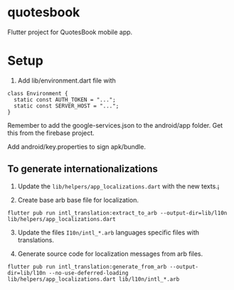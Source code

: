 # quotesbook

Flutter project for QuotesBook mobile app.

# Setup

1. Add lib/environment.dart file with

```
class Environment {
  static const AUTH_TOKEN = "...";
  static const SERVER_HOST = "...";
}
```

Remember to add the google-services.json to the android/app folder. Get this from the firebase
project.

Add android/key.properties to sign apk/bundle.

## To generate internationalizations

1. Update the ```lib/helpers/app_localizations.dart``` with the new texts.¡

2. Create base arb base file for localization.
```
flutter pub run intl_translation:extract_to_arb --output-dir=lib/l10n lib/helpers/app_localizations.dart
```

3. Update the files ```I10n/intl_*.arb``` languages specific files with translations.

4. Generate source code for localization messages from arb files.
```
flutter pub run intl_translation:generate_from_arb --output-dir=lib/l10n --no-use-deferred-loading lib/helpers/app_localizations.dart lib/l10n/intl_*.arb
```
